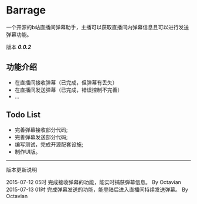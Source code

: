 # Barrage
一个开源的b站直播间弹幕助手，主播可以获取直播间内弹幕信息且可以进行发送弹幕功能。

版本 ***0.0.2***

## 功能介绍

+ 在直播间接收弹幕（已完成，但弹幕有丢失）
+ 在直播间发送弹幕（已完成，错误控制不完善）
+ ...

## Todo List

+ 完善弹幕接收部分代码;
+ 完善弹幕发送部分代码;
+ 编写测试，完成开源配套设施;
+ 制作UI版。

***

版本更新说明

2015-07-12 05时  完成接收弹幕的功能，能实时捕获弹幕信息。 By Octavian
2015-07-13 01时  完成弹幕发送的功能，能登陆后进入直播间持续发送弹幕。 By Octavian

